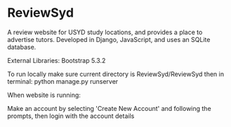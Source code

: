 # ReviewSyd
A review website for USYD study locations, and provides a place to advertise tutors. Developed in Django, JavaScript, and uses an SQLite database.

External Libraries:
Bootstrap 5.3.2

To run locally make sure current directory is ReviewSyd/ReviewSyd then in terminal: python manage.py runserver

When website is running:

Make an account by selecting 'Create New Account' and following the prompts, then login with the account details
